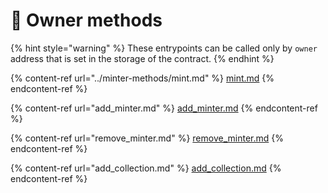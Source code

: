 # 🛑 Owner methods

{% hint style="warning" %}
These entrypoints can be called only by `owner` address that is set in the storage of the contract.
{% endhint %}

{% content-ref url="../minter-methods/mint.md" %}
[mint.md](../minter-methods/mint.md)
{% endcontent-ref %}

{% content-ref url="add_minter.md" %}
[add\_minter.md](add\_minter.md)
{% endcontent-ref %}

{% content-ref url="remove_minter.md" %}
[remove\_minter.md](remove\_minter.md)
{% endcontent-ref %}

{% content-ref url="add_collection.md" %}
[add\_collection.md](add\_collection.md)
{% endcontent-ref %}

